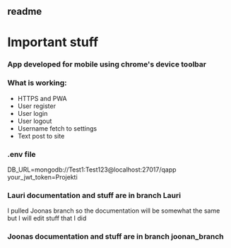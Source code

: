 readme
----------------------------------------------------------------
# Important stuff
### App developed for mobile using chrome's device toolbar
### What is working:

- HTTPS and PWA
- User register
- User login
- User logout
- Username fetch to settings
- Text post to site

### .env file
DB_URL=mongodb://Test1:Test123@localhost:27017/qapp  
your_jwt_token=Projekti

### Lauri documentation and stuff are in branch Lauri
I pulled Joonas branch so the documentation will be somewhat the same but I will edit stuff that I did

### Joonas documentation and stuff are in branch joonan_branch

